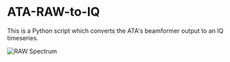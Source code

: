 # ATA-RAW-to-IQ

This is a Python script which converts the ATA's beamformer output to an IQ timeseries.

![RAW Spectrum](BF_Spectrum_1960MHz.png=250x250)